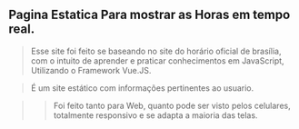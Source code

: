 ## Pagina Estatica Para mostrar as Horas em tempo real.

> Esse site foi feito se baseando no site do horário oficial de brasília, com o intuito de aprender e praticar conhecimentos em JavaScript, Utilizando o Framework Vue.JS.

>É um site estático com informações pertinentes ao usuario.

>> Foi feito tanto para Web, quanto pode ser visto pelos celulares, totalmente responsivo e se adapta a maioria das telas.


